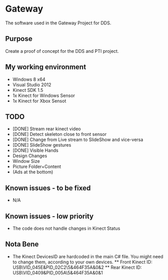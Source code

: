 Gateway
=======

The software used in the Gateway Project for DDS.


Purpose
-------
Create a proof of concept for the DDS and PTI project.


My working environment
----------------------
* Windows 8 x64
* Visual Studio 2012
* Kinect SDK 1.5
* 1x Kinect for Windows Sensor
* 1x Kinect for Xbox Sensot


TODO
----
* [DONE] Stream rear kinect video
* [DONE] Detect skeleton close to front sensor
* [DONE] Change from Live stream to SlideShow and vice-versa
* [DONE] SlideShow gestures
* [DONE] Visible Hands
* Design Changes
* Window Size
* Picture Folder+Content
* (Ads at the bottom)

Known issues - to be fixed
--------------------------
* N/A


Known issues - low priority
---------------------------
* The code does not handle changes in Kinect Status


Nota Bene
---------
* The Kinect DevicesID are hardcoded in the main C# file. You might need to change them, according to your own devices.
** Front Kinect ID: USB\VID_045E&PID_02C2\5&464F35A&0&2
** Rear  Kinect ID: USB\VID_0409&PID_005A\5&464F35A&0&1